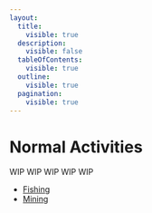 ```yaml
---
layout:
  title:
    visible: true
  description:
    visible: false
  tableOfContents:
    visible: true
  outline:
    visible: true
  pagination:
    visible: true
---
```


# Normal Activities

WIP WIP WIP WIP WIP

* [Fishing](fishing.md)
* [Mining](mining.md)
